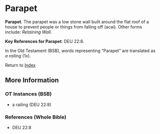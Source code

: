 # Parapet
**Parapet**. 
The parapet was a low stone wall built around the flat roof of a house to prevent people or things from falling off (acai). 
Other forms include: 
*Retaining Wall*. 


**Key References for Parapet**: 
DEU 22:8. 


In the Old Testament (BSB), words representing “Parapet” are translated as 
*a railing* (1x). 




Return to [Index](00-Index.md)

## More Information

### OT Instances (BSB)

* a railing (DEU 22:8)



### References (Whole Bible)

* DEU 22:8



